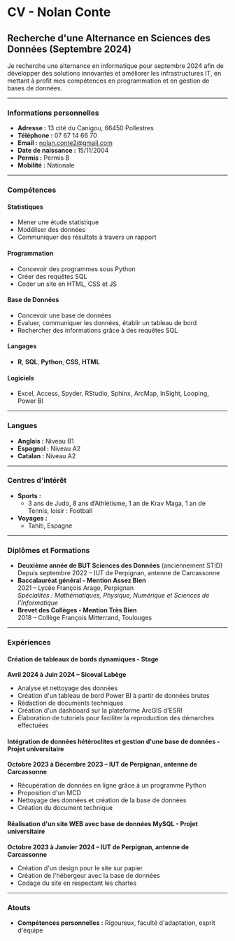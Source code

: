 # CV - Nolan Conte

## Recherche d'une Alternance en Sciences des Données (Septembre 2024)

Je recherche une alternance en informatique pour septembre 2024 afin de développer des solutions innovantes et améliorer les infrastructures IT, en mettant à profit mes compétences en programmation et en gestion de bases de données.

---

### Informations personnelles
- **Adresse :** 13 cité du Canigou, 66450 Pollestres
- **Téléphone :** 07 67 14 66 70
- **Email :** [nolan.conte2@gmail.com](mailto:nolan.conte2@gmail.com)
- **Date de naissance :** 15/11/2004
- **Permis :** Permis B
- **Mobilité :** Nationale

---

### Compétences

#### Statistiques
- Mener une étude statistique
- Modéliser des données
- Communiquer des résultats à travers un rapport

#### Programmation
- Concevoir des programmes sous Python
- Créer des requêtes SQL
- Coder un site en HTML, CSS et JS

#### Base de Données
- Concevoir une base de données
- Évaluer, communiquer les données, établir un tableau de bord
- Rechercher des informations grâce à des requêtes SQL

#### Langages
- **R**, **SQL**, **Python**, **CSS**, **HTML**

#### Logiciels
- Excel, Access, Spyder, RStudio, Sphinx, ArcMap, InSight, Looping, Power BI

---

### Langues
- **Anglais :** Niveau B1
- **Espagnol :** Niveau A2
- **Catalan :** Niveau A2

---

### Centres d'intérêt
- **Sports :**
  - 3 ans de Judo, 8 ans d’Athlétisme, 1 an de Krav Maga, 1 an de Tennis, loisir : Football
- **Voyages :**
  - Tahiti, Espagne

---

### Diplômes et Formations
- **Deuxième année de BUT Sciences des Données** (anciennement STID)  
  Depuis septembre 2022 – IUT de Perpignan, antenne de Carcassonne  
- **Baccalauréat général - Mention Assez Bien**  
  2021 – Lycée François Arago, Perpignan  
  *Spécialités : Mathématiques, Physique, Numérique et Sciences de l’Informatique*
- **Brevet des Collèges - Mention Très Bien**  
  2018 – Collège François Mitterrand, Toulouges  

---

### Expériences

#### Création de tableaux de bords dynamiques - Stage  
**Avril 2024 à Juin 2024 – Sicoval Labège**  
- Analyse et nettoyage des données  
- Création d'un tableau de bord Power BI à partir de données brutes  
- Rédaction de documents techniques  
- Création d'un dashboard sur la plateforme ArcGIS d'ESRI  
- Élaboration de tutoriels pour faciliter la reproduction des démarches effectuées  

#### Intégration de données hétéroclites et gestion d'une base de données - Projet universitaire  
**Octobre 2023 à Décembre 2023 – IUT de Perpignan, antenne de Carcassonne**  
- Récupération de données en ligne grâce à un programme Python  
- Proposition d'un MCD  
- Nettoyage des données et création de la base de données  
- Création du document technique  

#### Réalisation d'un site WEB avec base de données MySQL - Projet universitaire  
**Octobre 2023 à Janvier 2024 – IUT de Perpignan, antenne de Carcassonne**  
- Création d'un design pour le site sur papier  
- Création de l'hébergeur avec la base de données  
- Codage du site en respectant les chartes  

---

### Atouts
- **Compétences personnelles :** Rigoureux, faculté d'adaptation, esprit d'équipe
